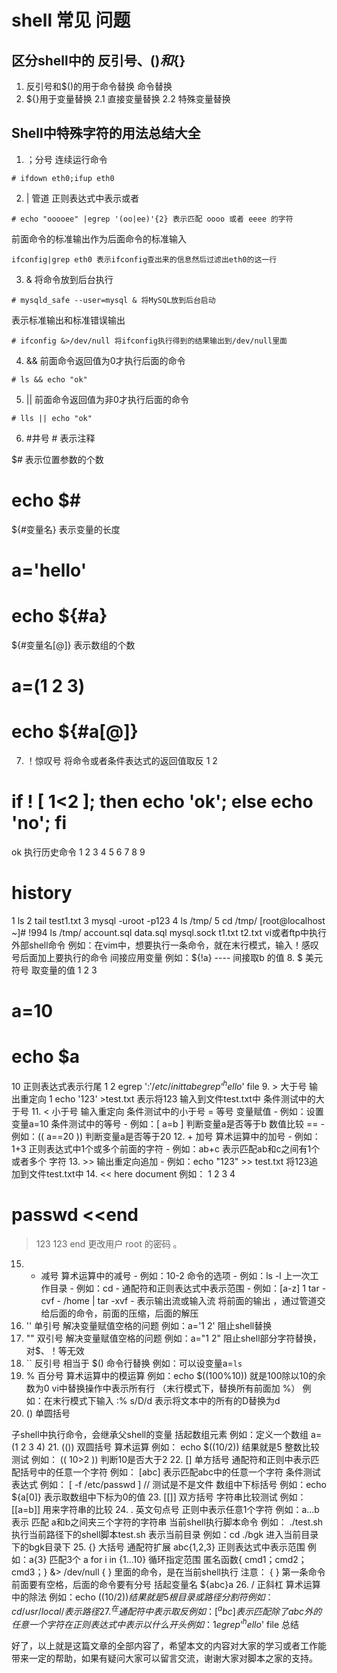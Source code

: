 # shell 常见 问题
## 区分shell中的 反引号、$()和${}
1. 反引号和$()的用于命令替换
命令替换
2. ${}用于变量替换
    2.1 直接变量替换
    2.2 特殊变量替换
## Shell中特殊字符的用法总结大全
1. ；分号
连续运行命令
```shell
# ifdown eth0;ifup eth0
```
2. | 管道
正则表达式中表示或者
```
# echo "ooooee" |egrep '(oo|ee)'{2} 表示匹配 oooo 或者 eeee 的字符
```
前面命令的标准输出作为后面命令的标准输入
```
ifconfig|grep eth0 表示ifconfig查出来的信息然后过滤出eth0的这一行
```
3. \&
将命令放到后台执行
```
# mysqld_safe --user=mysql & 将MySQL放到后台启动
```
表示标准输出和标准错误输出
```
# ifconfig &>/dev/null 将ifconfig执行得到的结果输出到/dev/null里面
```
4. &&
前面命令返回值为0才执行后面的命令
```
# ls && echo "ok"
```
5. ||
前面命令返回值为非0才执行后面的命令
```
# lls || echo "ok"
```
6. \#井号
\# 表示注释

\$\# 表示位置参数的个数

# echo $#

${#变量名} 表示变量的长度

# a='hello'
# echo ${#a}

${#变量名[@]} 表示数组的个数

# a=(1 2 3)
# echo ${#a[@]}

7. ！惊叹号
将命令或者条件表达式的返回值取反
1
2
# if ! [ 1<2 ]; then echo 'ok'; else echo 'no'; fi
ok
执行历史命令
1
2
3
4
5
6
7
8
9
# history 
1 ls
2 tail test1.txt
3 mysql -uroot -p123
4 ls /tmp/
5 cd /tmp/
[root@localhost ~]# !994
ls /tmp/
account.sql data.sql mysql.sock t1.txt t2.txt
vi或者ftp中执行外部shell命令
例如：在vim中，想要执行一条命令，就在末行模式，输入！感叹号后面加上要执行的命令
间接应用变量
例如：${!a} ---- 间接取b 的值
8. $ 美元符号
取变量的值
1
2
3
# a=10
# echo $a
10
正则表达式表示行尾
1
2
egrep ':$' /etc/inittab
egrep ‘^hello$' file
9. > 大于号
输出重定向
1
echo '123' >test.txt 表示将123 输入到文件test.txt中 条件测试中的大于号
11. < 小于号
输入重定向
条件测试中的小于号
= 等号
变量赋值 - 例如：设置变量a=10
条件测试中的等号 - 例如：[ a=b ] 判断变量a是否等于b
数值比较 == - 例如：(( a==20 )) 判断变量a是否等于20
12. + 加号
算术运算中的加号 - 例如：1+3
正则表达式中1个或多个前面的字符 - 例如：ab+c 表示匹配ab和c之间有1个或者多个 字符
13. >>
输出重定向追加 - 例如：echo "123" >> test.txt 将123追加到文件test.txt中
14. <<
here document
例如：
1
2
3
4
# passwd <<end
> 123
> 123
> end
更改用户 root 的密码 。
15. - 减号
算术运算中的减号 - 例如：10-2
命令的选项 - 例如：ls -l
上一次工作目录 - 例如：cd -
通配符和正则表达式中表示范围 - 例如：[a-z]
1
tar -cvf - /home | tar -xvf -
表示输出流或输入流
将前面的输出 ，通过管道交给后面的命令，前面的压缩，后面的解压
16. '' 单引号
解决变量赋值空格的问题
例如：a='1 2'
阻止shell替换
17. "" 双引号
解决变量赋值空格的问题
例如：a="1 2"
阻止shell部分字符替换，对$、！等无效
18. `` 反引号 相当于 $()
命令行替换
例如：可以设变量a=`ls`
19. % 百分号
算术运算中的模运算
例如：echo $((100%10)) 就是100除以10的余数为0
vi中替换操作中表示所有行 （末行模式下，替换所有前面加 %）
例如：在末行模式下输入 :% s/D/d 表示将文本中的所有的D替换为d
20. () 单圆括号

子shell中执行命令，会继承父shell的变量
括起数组元素
例如：定义一个数组 a=(1 2 3 4)
21. (()) 双圆括号
算术运算
例如： echo $((10/2)) 结果就是5
整数比较测试
例如： (( 10>2 )) 判断10是否大于2
22. [] 单方括号
通配符和正则中表示匹配括号中的任意一个字符
例如： [abc] 表示匹配abc中的任意一个字符
条件测试表达式
例如： [ -f /etc/passwd ] // 测试是不是文件
数组中下标括号
例如：echo ${a[0]} 表示取数组中下标为0的值
23. [[]] 双方括号
字符串比较测试
例如： [[a=b]] 用来字符串的比较
24. . 英文句点号
正则中表示任意1个字符
例如：a...b 表示 匹配 a和b之间夹三个字符的字符串
当前shell执行脚本命令
例如： ./test.sh 执行当前路径下的shell脚本test.sh
表示当前目录
例如：cd ./bgk 进入当前目录下的bgk目录下
25. {} 大括号
通配符扩展 abc{1,2,3}
正则表达式中表示范围
例如：a{3} 匹配3个 a
for i in {1...10} 循环指定范围
匿名函数{ cmd1；cmd2；cmd3；} &> /dev/null
{ } 里面的命令，是在当前shell执行
注意： { } 第一条命令前面要有空格，后面的命令要有分号
括起变量名 ${abc}a
26. / 正斜杠
算术运算中的除法
例如：echo $((10/2)) 结果就是5
根目录或路径分割符
例如：cd /usr/local/ 表示路径
27. ^
在通配符中表示取反
例如：[^abc] 表示匹配除了abc外的任意一个字符
在正则表达式中表示以什么开头
例如：
1
egrep ‘^hello$' file
总结

好了，以上就是这篇文章的全部内容了，希望本文的内容对大家的学习或者工作能带来一定的帮助，如果有疑问大家可以留言交流，谢谢大家对脚本之家的支持。